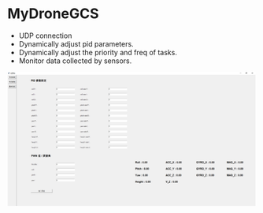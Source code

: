 # MyDroneGCS

* UDP connection
* Dynamically adjust pid parameters.
* Dynamically adjust the priority and freq of tasks.
* Monitor data collected by sensors.

![](https://github.com/RuHungLee/MyDroneGCS/blob/main/gcs.PNG)
